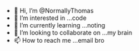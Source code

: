 - 👋 Hi, I’m @NormallyThomas
- 👀 I’m interested in ...code
- 🌱 I’m currently learning ...noting
- 💞️ I’m looking to collaborate on ...my brain
- 📫 How to reach me ...email bro

<!---
NormallyThomas/NormallyThomas is a ✨ special ✨ repository because its `README.md` (this file) appears on your GitHub profile.
You can click the Preview link to take a look at your changes.
--->
